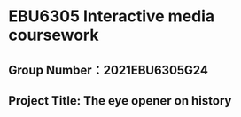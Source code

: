 # EBU6305 Interactive media coursework
## Group Number：2021EBU6305G24
## Project Title: The eye opener on history

